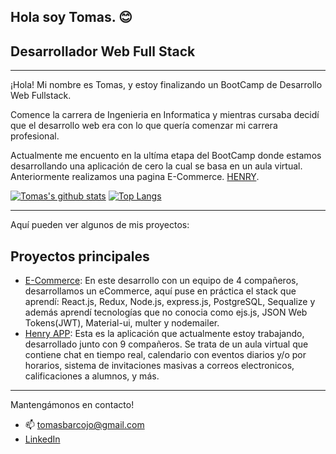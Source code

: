 ## Hola soy Tomas. 😊

## Desarrollador Web Full Stack

---

¡Hola!
Mi nombre es Tomas, y estoy finalizando un BootCamp de Desarrollo Web Fullstack.

Comence la carrera de Ingenieria en Informatica y mientras cursaba decidí que el desarrollo web era con lo que quería comenzar mi carrera profesional.

Actualmente me encuento en la ultíma etapa del BootCamp donde estamos desarrollando una aplicación de cero la cual se basa en un aula virtual. Anteriormente realizamos una pagina E-Commerce. [HENRY](https://www.soyhenry.com/).

[![Tomas's github stats](https://github-readme-stats.vercel.app/api?username=tomasbarcojo&hide=stars,issues&show_icons=true&theme=dark)](https://github.com/tomasbarcojo/github-readmestats) [![Top Langs](https://github-readme-stats.vercel.app/api/top-langs/?username=tomasbarcojo&layout=compact)](https://github.com/tomasbarcojo/github-readme-stats)

---

Aquí pueden ver algunos de mis proyectos:

## Proyectos principales

- [E-Commerce](https://github.com/tomasbarcojo/ecommerce): En este desarrollo con un equipo de 4 compañeros, desarrollamos un eCommerce, aquí puse en práctica el stack que aprendí: React.js, Redux, Node.js, express.js, PostgreSQL, Sequalize y además aprendí tecnologías que no conocia como ejs.js, JSON Web Tokens(JWT), Material-ui, multer y nodemailer.
- [Henry APP](https://github.com/Jasper13006/HenryApp): Esta es la aplicación que actualmente estoy trabajando, desarrollado junto con 9 compañeros. Se trata de un aula virtual que contiene chat en tiempo real, calendario con eventos diarios y/o por horarios, sistema de invitaciones masivas a correos electronicos, calificaciones a alumnos, y más.

---

Mantengámonos en contacto!
- 📫 tomasbarcojo@gmail.com
- [LinkedIn](https://www.linkedin.com/in/tomas-barcojo-5822021b8/)
